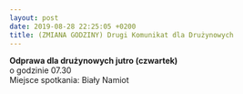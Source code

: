 ```yaml
---
layout: post
date: 2019-08-28 22:25:05 +0200
title: (ZMIANA GODZINY) Drugi Komunikat dla Drużynowych 
---
```

<p><strong>Odprawa dla drużynowych jutro (czwartek)  </strong><br /> 
o godzinie 07.30 <br /> 
Miejsce spotkania: Biały Namiot</p>
